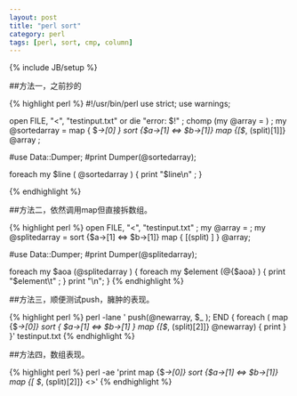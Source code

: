 ```yaml
---
layout: post
title: "perl sort"
category: perl
tags: [perl, sort, cmp, column]
---
```

{% include JB/setup %}

##方法一，之前抄的

{% highlight perl %}
#!/usr/bin/perl 
use strict;
use warnings;

open FILE, "<", "testinput.txt" or die "error: $!" ;
chomp (my @array = <FILE>) ;
my @sortedarray = map { $_->[0] } sort {$a->[1] <=> $b->[1]} map {[$_, (split)[1]]} @array ;


#use Data::Dumper;
#print Dumper(@sortedarray);

foreach my $line ( @sortedarray  ) {
    print "$line\n" ;
}

{% endhighlight %}

##方法二，依然调用map但直接拆数组。

{% highlight perl %}
open FILE, "<", "testinput.txt" ;
my @array = <FILE>;
my @splitedarray = sort {$a->[1] <=> $b->[1]} map { [(split) ] } @array; 

#use Data::Dumper;
#print Dumper(@splitedarray);
    

foreach my $aoa (@splitedarray  ) {
    foreach my $element (@{$aoa}  ) {
        print "$element\t" ;
    }
    print "\n";
}
{% endhighlight %}

##方法三，顺便测试push，臃肿的表现。

{% highlight perl %}
perl -lane ' push(@newarray, $_ ); END { foreach ( map {$_->[0]} sort { $a->[1] <=> $b->[1] } map {[$_, (split)[2]]} @newarray) { print } }' testinput.txt
{% endhighlight %}

##方法四，数组表现。

{% highlight perl %}
perl -ae 'print map {$_->[0]}  sort {$a->[1] <=> $b->[1]}  map {[ $_, (split)[2]]} <>'
{% endhighlight %}

